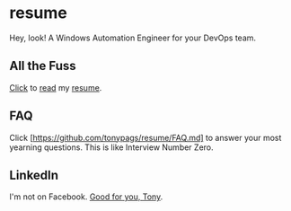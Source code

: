 # resume
Hey, look! A Windows Automation Engineer for your DevOps team.

## All the Fuss
[Click](https://github.com/tonypags/resume/AP-Resume.pdf) to [read](https://github.com/tonypags/resume/AP-Resume.pdf) my [resume](https://github.com/tonypags/resume/AP-Resume.pdf).

## FAQ
Click [https://github.com/tonypags/resume/FAQ.md] to answer your most yearning questions. This is like Interview Number Zero. 

## LinkedIn
I'm not on Facebook. [Good for you, Tony](https://www.linkedin.com/in/tony-pagliaro-a2923337/).
